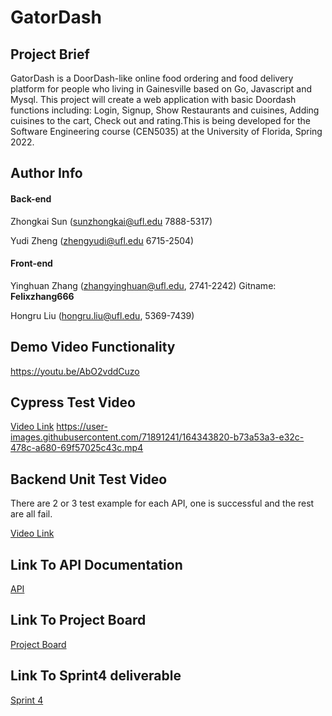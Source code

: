# GatorDash
## Project Brief

GatorDash is a DoorDash-like online food ordering and food delivery platform for people who living in Gainesville based on Go, Javascript and Mysql. This project will create a web application with basic Doordash functions including: Login, Signup, Show Restaurants and cuisines, Adding cuisines to the cart, Check out and rating.This is being developed for the Software Engineering course (CEN5035) at the University of Florida, Spring 2022.

## Author Info

#### Back-end

Zhongkai Sun ([sunzhongkai@ufl.edu](mailto:sunzhongkai@ufl.edu) 7888-5317)

Yudi Zheng ([zhengyudi@ufl.edu](mailto:zhengyudi@ufl.edu) 6715-2504)

#### Front-end

Yinghuan Zhang ([zhangyinghuan@ufl.edu](mailto:zhangyinghuan@ufl.edu), 2741-2242) Gitname: **Felixzhang666**

Hongru Liu ([hongru.liu@ufl.edu](mailto:hongru.liu@ufl.edu), 5369-7439)

## Demo Video Functionality

https://youtu.be/AbO2vddCuzo

## Cypress Test Video

[Video Link](https://youtu.be/xI8BkjNEFxI)
https://user-images.githubusercontent.com/71891241/164343820-b73a53a3-e32c-478c-a680-69f57025c43c.mp4


## Backend Unit Test Video
There are 2 or 3 test example for each API, one is successful and the rest are all fail.

[Video Link](https://youtu.be/wSSHhRthjs4)
## Link To API Documentation
[API](https://github.com/ZhongkaiSun/SEGOGOGO/blob/master/backend/backendAPI.md)
## Link To Project Board
[Project Board](https://github.com/ZhongkaiSun/SEGOGOGO/projects)
## Link To Sprint4 deliverable
[Sprint 4](https://github.com/ZhongkaiSun/SEGOGOGO/blob/master/Gator%20Delivery%20Sprint4.md)
